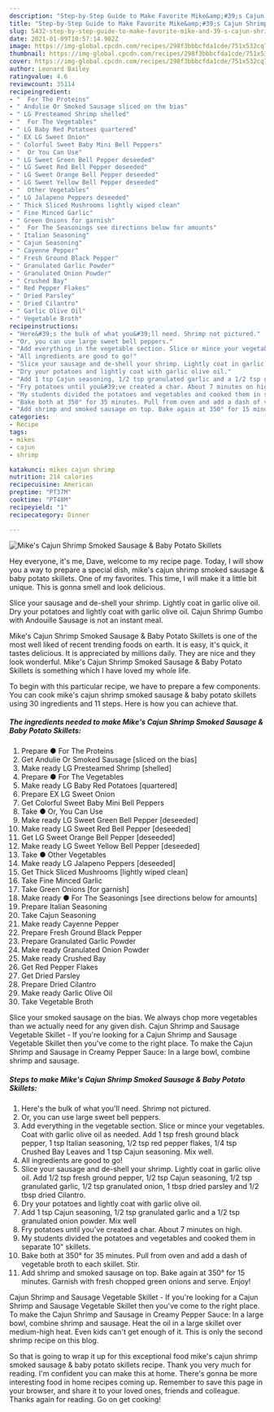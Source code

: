 ```yaml
---
description: "Step-by-Step Guide to Make Favorite Mike&amp;#39;s Cajun Shrimp Smoked Sausage &amp;amp; Baby Potato Skillets"
title: "Step-by-Step Guide to Make Favorite Mike&amp;#39;s Cajun Shrimp Smoked Sausage &amp;amp; Baby Potato Skillets"
slug: 5432-step-by-step-guide-to-make-favorite-mike-and-39-s-cajun-shrimp-smoked-sausage-and-amp-baby-potato-skillets
date: 2021-01-09T10:57:14.902Z
image: https://img-global.cpcdn.com/recipes/298f3bbbcfda1cde/751x532cq70/mikes-cajun-shrimp-smoked-sausage-baby-potato-skillets-recipe-main-photo.jpg
thumbnail: https://img-global.cpcdn.com/recipes/298f3bbbcfda1cde/751x532cq70/mikes-cajun-shrimp-smoked-sausage-baby-potato-skillets-recipe-main-photo.jpg
cover: https://img-global.cpcdn.com/recipes/298f3bbbcfda1cde/751x532cq70/mikes-cajun-shrimp-smoked-sausage-baby-potato-skillets-recipe-main-photo.jpg
author: Leonard Bailey
ratingvalue: 4.6
reviewcount: 35114
recipeingredient:
- "  For The Proteins"
- " Andulie Or Smoked Sausage sliced on the bias"
- " LG Presteamed Shrimp shelled"
- "  For The Vegetables"
- " LG Baby Red Potatoes quartered"
- " EX LG Sweet Onion"
- " Colorful Sweet Baby Mini Bell Peppers"
- "  Or You Can Use"
- " LG Sweet Green Bell Pepper deseeded"
- " LG Sweet Red Bell Pepper deseeded"
- " LG Sweet Orange Bell Pepper deseeded"
- " LG Sweet Yellow Bell Pepper deseeded"
- "  Other Vegetables"
- " LG Jalapeno Peppers deseeded"
- " Thick Sliced Mushrooms lightly wiped clean"
- " Fine Minced Garlic"
- " Green Onions for garnish"
- "  For The Seasonings see directions below for amounts"
- " Italian Seasoning"
- " Cajun Seasoning"
- " Cayenne Pepper"
- " Fresh Ground Black Pepper"
- " Granulated Garlic Powder"
- " Granulated Onion Powder"
- " Crushed Bay"
- " Red Pepper Flakes"
- " Dried Parsley"
- " Dried Cilantro"
- " Garlic Olive Oil"
- " Vegetable Broth"
recipeinstructions:
- "Here&#39;s the bulk of what you&#39;ll need. Shrimp not pictured."
- "Or, you can use large sweet bell peppers."
- "Add everything in the vegetable section. Slice or mince your vegetables. Coat with garlic olive oil as needed. Add 1 tsp fresh ground black pepper, 1 tsp Italian seasoning, 1/2 tsp red pepper flakes, 1/4 tsp Crushed Bay Leaves and 1 tsp Cajun seasoning. Mix well."
- "All ingredients are good to go!"
- "Slice your sausage and de-shell your shrimp. Lightly coat in garlic olive oil. Add 1/2 tsp fresh ground pepper, 1/2 tsp Cajun seasoning, 1/2 tsp granulated garlic, 1/2 tsp granulated onion, 1 tbsp dried parsley and 1/2 tbsp dried Cilantro."
- "Dry your potatoes and lightly coat with garlic olive oil."
- "Add 1 tsp Cajun seasoning, 1/2 tsp granulated garlic and a 1/2 tsp granulated onion powder. Mix well"
- "Fry potatoes until you&#39;ve created a char. About 7 minutes on high."
- "My students divided the potatoes and vegetables and cooked them in separate 10&#34; skillets."
- "Bake both at 350° for 35 minutes. Pull from oven and add a dash of vegetable broth to each skillet. Stir."
- "Add shrimp and smoked sausage on top. Bake again at 350° for 15 minutes. Garnish with fresh chopped green onions and serve. Enjoy!"
categories:
- Recipe
tags:
- mikes
- cajun
- shrimp

katakunci: mikes cajun shrimp 
nutrition: 214 calories
recipecuisine: American
preptime: "PT37M"
cooktime: "PT48M"
recipeyield: "1"
recipecategory: Dinner

---
```



![Mike&#39;s Cajun Shrimp Smoked Sausage &amp; Baby Potato Skillets](https://img-global.cpcdn.com/recipes/298f3bbbcfda1cde/751x532cq70/mikes-cajun-shrimp-smoked-sausage-baby-potato-skillets-recipe-main-photo.jpg)

Hey everyone, it's me, Dave, welcome to my recipe page. Today, I will show you a way to prepare a special dish, mike&#39;s cajun shrimp smoked sausage &amp; baby potato skillets. One of my favorites. This time, I will make it a little bit unique. This is gonna smell and look delicious.

Slice your sausage and de-shell your shrimp. Lightly coat in garlic olive oil. Dry your potatoes and lightly coat with garlic olive oil. Cajun Shrimp Gumbo with Andouille Sausage is not an instant meal.

Mike&#39;s Cajun Shrimp Smoked Sausage &amp; Baby Potato Skillets is one of the most well liked of recent trending foods on earth. It is easy, it's quick, it tastes delicious. It is appreciated by millions daily. They are nice and they look wonderful. Mike&#39;s Cajun Shrimp Smoked Sausage &amp; Baby Potato Skillets is something which I have loved my whole life.


To begin with this particular recipe, we have to prepare a few components. You can cook mike&#39;s cajun shrimp smoked sausage &amp; baby potato skillets using 30 ingredients and 11 steps. Here is how you can achieve that.

<!--inarticleads1-->

##### The ingredients needed to make Mike&#39;s Cajun Shrimp Smoked Sausage &amp; Baby Potato Skillets:

1. Prepare  ● For The Proteins
1. Get  Andulie Or Smoked Sausage [sliced on the bias]
1. Make ready  LG Presteamed Shrimp [shelled]
1. Prepare  ● For The Vegetables
1. Make ready  LG Baby Red Potatoes [quartered]
1. Prepare  EX LG Sweet Onion
1. Get  Colorful Sweet Baby Mini Bell Peppers
1. Take  ● Or, You Can Use
1. Make ready  LG Sweet Green Bell Pepper [deseeded]
1. Make ready  LG Sweet Red Bell Pepper [deseeded]
1. Get  LG Sweet Orange Bell Pepper [deseeded]
1. Make ready  LG Sweet Yellow Bell Pepper [deseeded]
1. Take  ● Other Vegetables
1. Make ready  LG Jalapeno Peppers [deseeded]
1. Get  Thick Sliced Mushrooms [lightly wiped clean]
1. Take  Fine Minced Garlic
1. Take  Green Onions [for garnish]
1. Make ready  ● For The Seasonings [see directions below for amounts]
1. Prepare  Italian Seasoning
1. Take  Cajun Seasoning
1. Make ready  Cayenne Pepper
1. Prepare  Fresh Ground Black Pepper
1. Prepare  Granulated Garlic Powder
1. Make ready  Granulated Onion Powder
1. Make ready  Crushed Bay
1. Get  Red Pepper Flakes
1. Get  Dried Parsley
1. Prepare  Dried Cilantro
1. Make ready  Garlic Olive Oil
1. Take  Vegetable Broth


Slice your smoked sausage on the bias. We always chop more vegetables than we actually need for any given dish. Cajun Shrimp and Sausage Vegetable Skillet - If you&#39;re looking for a Cajun Shrimp and Sausage Vegetable Skillet then you&#39;ve come to the right place. To make the Cajun Shrimp and Sausage in Creamy Pepper Sauce: In a large bowl, combine shrimp and sausage. 

<!--inarticleads2-->

##### Steps to make Mike&#39;s Cajun Shrimp Smoked Sausage &amp; Baby Potato Skillets:

1. Here&#39;s the bulk of what you&#39;ll need. Shrimp not pictured.
1. Or, you can use large sweet bell peppers.
1. Add everything in the vegetable section. Slice or mince your vegetables. Coat with garlic olive oil as needed. Add 1 tsp fresh ground black pepper, 1 tsp Italian seasoning, 1/2 tsp red pepper flakes, 1/4 tsp Crushed Bay Leaves and 1 tsp Cajun seasoning. Mix well.
1. All ingredients are good to go!
1. Slice your sausage and de-shell your shrimp. Lightly coat in garlic olive oil. Add 1/2 tsp fresh ground pepper, 1/2 tsp Cajun seasoning, 1/2 tsp granulated garlic, 1/2 tsp granulated onion, 1 tbsp dried parsley and 1/2 tbsp dried Cilantro.
1. Dry your potatoes and lightly coat with garlic olive oil.
1. Add 1 tsp Cajun seasoning, 1/2 tsp granulated garlic and a 1/2 tsp granulated onion powder. Mix well
1. Fry potatoes until you&#39;ve created a char. About 7 minutes on high.
1. My students divided the potatoes and vegetables and cooked them in separate 10&#34; skillets.
1. Bake both at 350° for 35 minutes. Pull from oven and add a dash of vegetable broth to each skillet. Stir.
1. Add shrimp and smoked sausage on top. Bake again at 350° for 15 minutes. Garnish with fresh chopped green onions and serve. Enjoy!


Cajun Shrimp and Sausage Vegetable Skillet - If you&#39;re looking for a Cajun Shrimp and Sausage Vegetable Skillet then you&#39;ve come to the right place. To make the Cajun Shrimp and Sausage in Creamy Pepper Sauce: In a large bowl, combine shrimp and sausage. Heat the oil in a large skillet over medium-high heat. Even kids can&#39;t get enough of it. This is only the second shrimp recipe on this blog. 

So that is going to wrap it up for this exceptional food mike&#39;s cajun shrimp smoked sausage &amp; baby potato skillets recipe. Thank you very much for reading. I'm confident you can make this at home. There's gonna be more interesting food in home recipes coming up. Remember to save this page in your browser, and share it to your loved ones, friends and colleague. Thanks again for reading. Go on get cooking!
